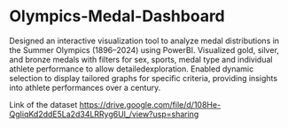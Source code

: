 # Olympics-Medal-Dashboard
Designed an interactive visualization tool to analyze medal distributions in the Summer Olympics (1896–2024) using PowerBI.
Visualized gold, silver, and bronze medals with filters for sex, sports, medal type and individual athlete performance to allow detailedexploration.
Enabled dynamic selection to display tailored graphs for specific criteria, providing insights into athlete performances over a century.

Link of the dataset https://drive.google.com/file/d/108He-QgIiqKd2ddE5La2d34LRRyg6Ul_/view?usp=sharing
